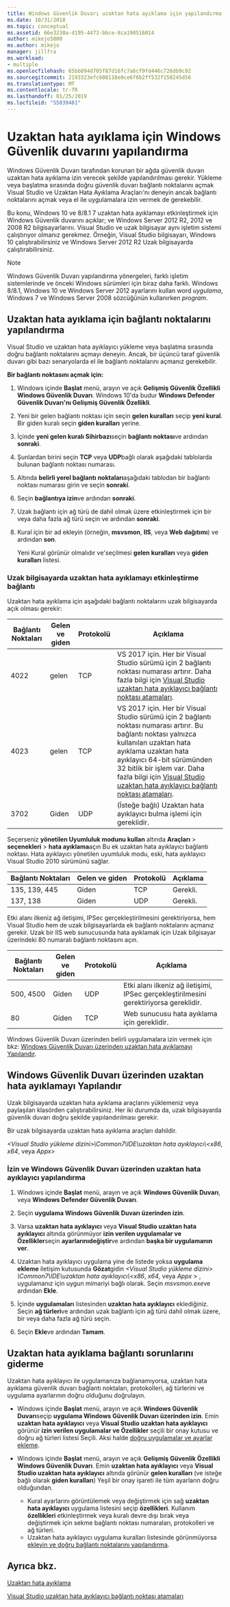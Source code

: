 ```yaml
---
title: Windows Güvenlik Duvarı uzaktan hata ayıklama için yapılandırma | Microsoft Docs
ms.date: 10/31/2018
ms.topic: conceptual
ms.assetid: 66e3230a-d195-4473-bbce-8ca198516014
author: mikejo5000
ms.author: mikejo
manager: jillfra
ms.workload:
- multiple
ms.openlocfilehash: 65bb894d705f87d16fc7a6cf9fd446c726db9c92
ms.sourcegitcommit: 2193323efc608118e0ce6f6b2ff532f158245d56
ms.translationtype: MT
ms.contentlocale: tr-TR
ms.lasthandoff: 01/25/2019
ms.locfileid: "55039481"
---
```

# <a name="configure-windows-firewall-for-remote-debugging"></a>Uzaktan hata ayıklama için Windows Güvenlik duvarını yapılandırma

Windows Güvenlik Duvarı tarafından korunan bir ağda güvenlik duvarı uzaktan hata ayıklama izin verecek şekilde yapılandırılması gerekir. Yükleme veya başlatma sırasında doğru güvenlik duvarı bağlantı noktalarını açmak Visual Studio ve Uzaktan Hata Ayıklama Araçları'nı deneyin ancak bağlantı noktalarını açmak veya el ile uygulamalara izin vermek de gerekebilir. 

Bu konu, Windows 10 ve 8/8.1 7 uzaktan hata ayıklamayı etkinleştirmek için Windows Güvenlik duvarını açıklar; ve Windows Server 2012 R2, 2012 ve 2008 R2 bilgisayarlarını. Visual Studio ve uzak bilgisayar aynı işletim sistemi çalıştırıyor olmanız gerekmez. Örneğin, Visual Studio bilgisayarı, Windows 10 çalıştırabilirsiniz ve Windows Server 2012 R2 Uzak bilgisayarda çalıştırabilirsiniz.      
  
>[!NOTE]
>Windows Güvenlik Duvarı yapılandırma yönergeleri, farklı işletim sistemlerinde ve önceki Windows sürümleri için biraz daha farklı. Windows 8/8.1, Windows 10 ve Windows Server 2012 ayarlarını kullan word *uygulama*, Windows 7 ve Windows Server 2008 sözcüğünün kullanırken *program*.  

## <a name="configure-ports-for-remote-debugging"></a>Uzaktan hata ayıklama için bağlantı noktalarını yapılandırma  

Visual Studio ve uzaktan hata ayıklayıcı yükleme veya başlatma sırasında doğru bağlantı noktalarını açmayı deneyin. Ancak, bir üçüncü taraf güvenlik duvarı gibi bazı senaryolarda el ile bağlantı noktalarını açmanız gerekebilir. 

**Bir bağlantı noktasını açmak için:**
  
1. Windows içinde **Başlat** menü, arayın ve açık **Gelişmiş Güvenlik Özellikli Windows Güvenlik Duvarı**. Windows 10'da budur **Windows Defender Güvenlik Duvarı'nı Gelişmiş Güvenlik Özellikli**.
   
1. Yeni bir gelen bağlantı noktası için seçin **gelen kuralları** seçip **yeni kural**. Bir giden kuralı seçin **giden kuralları** yerine.

1. İçinde **yeni gelen kuralı Sihirbazı**seçin **bağlantı noktası**ve ardından **sonraki**. 
   
1. Şunlardan birini seçin **TCP** veya **UDP**bağlı olarak aşağıdaki tablolarda bulunan bağlantı noktası numarası.
   
1. Altında **belirli yerel bağlantı noktaları**aşağıdaki tablodan bir bağlantı noktası numarası girin ve seçin **sonraki**.
   
1. Seçin **bağlantıya izin**ve ardından **sonraki**.
   
1. Uzak bağlantı için ağ türü de dahil olmak üzere etkinleştirmek için bir veya daha fazla ağ türü seçin ve ardından **sonraki**.
   
1. Kural için bir ad ekleyin (örneğin, **msvsmon**, **IIS**, veya **Web dağıtımı**) ve ardından **son**.

   Yeni Kural görünür olmalıdır ve'seçilmesi **gelen kuralları** veya **giden kuralları** listesi.

### <a name="ports-on-the-remote-computer-that-enable-remote-debugging"></a>Uzak bilgisayarda uzaktan hata ayıklamayı etkinleştirme bağlantı

Uzaktan hata ayıklama için aşağıdaki bağlantı noktalarını uzak bilgisayarda açık olması gerekir:

|**Bağlantı Noktaları**|**Gelen ve giden**|**Protokolü**|**Açıklama**|   
|-|-|-|-|
|4022|gelen|TCP|VS 2017 için. Her bir Visual Studio sürümü için 2 bağlantı noktası numarası artırır. Daha fazla bilgi için [Visual Studio uzaktan hata ayıklayıcı bağlantı noktası atamaları](../debugger/remote-debugger-port-assignments.md).|  
|4023|gelen|TCP|VS 2017 için. Her bir Visual Studio sürümü için 2 bağlantı noktası numarası artırır. Bu bağlantı noktası yalnızca kullanılan uzaktan hata ayıklama uzaktan hata ayıklayıcı 64-bit sürümünden 32 bitlik bir işlem var. Daha fazla bilgi için [Visual Studio uzaktan hata ayıklayıcı bağlantı noktası atamaları](../debugger/remote-debugger-port-assignments.md).| 
|3702|Giden|UDP|(İsteğe bağlı) Uzaktan hata ayıklayıcı bulma işlemi için gereklidir.|    
  
Seçerseniz **yönetilen Uyumluluk modunu kullan** altında **Araçları** > **seçenekleri** > **hata ayıklama**açın Bu ek uzaktan hata ayıklayıcı bağlantı noktası. Hata ayıklayıcı yönetilen uyumluluk modu, eski, hata ayıklayıcı Visual Studio 2010 sürümünü sağlar. 

|**Bağlantı Noktaları**|**Gelen ve giden**|**Protokolü**|**Açıklama**|  
|-|-|-|-|  
|135, 139, 445|Giden|TCP|Gerekli.|  
|137, 138|Giden|UDP|Gerekli.|  

Etki alanı ilkeniz ağ iletişimi, IPSec gerçekleştirilmesini gerektiriyorsa, hem Visual Studio hem de uzak bilgisayarlarda ek bağlantı noktalarını açmanız gerekir. Uzak bir IIS web sunucusunda hata ayıklamak için Uzak bilgisayar üzerindeki 80 numaralı bağlantı noktasını açın.

|**Bağlantı Noktaları**|**Gelen ve giden**|**Protokolü**|**Açıklama**|  
|-|-|-|-|  
|500, 4500|Giden|UDP|Etki alanı ilkeniz ağ iletişimi, IPSec gerçekleştirilmesini gerektiriyorsa gereklidir.|  
|80|Giden|TCP|Web sunucusu hata ayıklama için gereklidir.|

Windows Güvenlik Duvarı üzerinden belirli uygulamalara izin vermek için bkz: [Windows Güvenlik Duvarı üzerinden uzaktan hata ayıklamayı Yapılandır](#configure-remote-debugging-through-windows-firewall). 

## <a name="configure-remote-debugging-through-windows-firewall"></a>Windows Güvenlik Duvarı üzerinden uzaktan hata ayıklamayı Yapılandır

Uzak bilgisayarda uzaktan hata ayıklama araçlarını yüklemeniz veya paylaşılan klasörden çalıştırabilirsiniz. Her iki durumda da, uzak bilgisayarda güvenlik duvarı doğru şekilde yapılandırılması gerekir. 

Bir uzak bilgisayarda uzaktan hata ayıklama araçları dahildir.  
  
*\<Visual Studio yükleme dizini\>\\Common7\\IDE\\uzaktan hata ayıklayıcı\\\<x86*, *x64*, veya  *Appx*\> 
  
### <a name="allow-and-configure-the-remote-debugger-through-windows-firewall"></a>İzin ve Windows Güvenlik Duvarı üzerinden uzaktan hata ayıklayıcı yapılandırma 
  
1. Windows içinde **Başlat** menü, arayın ve açık **Windows Güvenlik Duvarı**, veya **Windows Defender Güvenlik Duvarı**. 
  
1. Seçin **uygulama Windows Güvenlik Duvarı üzerinden izin**.  
  
1.  Varsa **uzaktan hata ayıklayıcı** veya **Visual Studio uzaktan hata ayıklayıcı** altında görünmüyor **izin verilen uygulamalar ve Özellikler**seçin **ayarlarınıdeğiştir**ve ardından **başka bir uygulamanın ver**. 

1.  Uzaktan hata ayıklayıcı uygulama yine de listede yoksa **uygulama ekleme** iletişim kutusunda **Gözat**gidin  *\<Visual Studio yükleme dizini\> \\Common7\\IDE\\uzaktan hata ayıklayıcı\\\<x86*, *x64*, veya *Appx* \> , uygulamanız için uygun mimariyi bağlı olarak. Seçin *msvsmon.exe*ve ardından **Ekle**.  
    
1.  İçinde **uygulamaları** listesinden **uzaktan hata ayıklayıcı** eklediğiniz. Seçin **ağ türleri**ve ardından uzak bağlantı için ağ türü dahil olmak üzere, bir veya daha fazla ağ türü seçin. 
    
1.  Seçin **Ekle**ve ardından **Tamam**.

## <a name="troubleshooting"></a>Uzaktan hata ayıklama bağlantı sorunlarını giderme
  
Uzaktan hata ayıklayıcı ile uygulamanıza bağlanamıyorsa, uzaktan hata ayıklama güvenlik duvarı bağlantı noktaları, protokolleri, ağ türlerini ve uygulama ayarlarının doğru olduğunu doğrulayın. 

- Windows içinde **Başlat** menü, arayın ve açık **Windows Güvenlik Duvarı**seçip **uygulama Windows Güvenlik Duvarı üzerinden izin**. Emin **uzaktan hata ayıklayıcı** veya **Visual Studio uzaktan hata ayıklayıcı** görünür **izin verilen uygulamalar ve Özellikler** seçili bir onay kutusu ve doğru ağ türleri listesi Seçili. Aksi halde [doğru uygulamalar ve ayarlar ekleme](#configure-remote-debugging-through-windows-firewall).
  
- Windows içinde **Başlat** menü, arayın ve açık **Gelişmiş Güvenlik Özellikli Windows Güvenlik Duvarı**. Emin **uzaktan hata ayıklayıcı** veya **Visual Studio uzaktan hata ayıklayıcı** altında görünür **gelen kuralları** (ve isteğe bağlı olarak **giden kuralları**) Yeşil bir onay işareti ile tüm ayarların doğru olduğundan. 
  
  - Kural ayarlarını görüntülemek veya değiştirmek için sağ **uzaktan hata ayıklayıcı** uygulama listesini seçip **özellikleri**. Kullanım **özellikleri** etkinleştirmek veya kuralı devre dışı bırak veya değiştirmek için sekme bağlantı noktası numaraları, protokolleri ve ağ türleri. 
  - Uzaktan hata ayıklayıcı uygulama kuralları listesinde görünmüyorsa [ekleyin ve doğru bağlantı noktalarını yapılandırma](#configure-ports-for-remote-debugging). 

## <a name="see-also"></a>Ayrıca bkz.  
[Uzaktan hata ayıklama](../debugger/remote-debugging.md)

[Visual Studio uzaktan hata ayıklayıcı bağlantı noktası atamaları](../debugger/remote-debugger-port-assignments.md)
